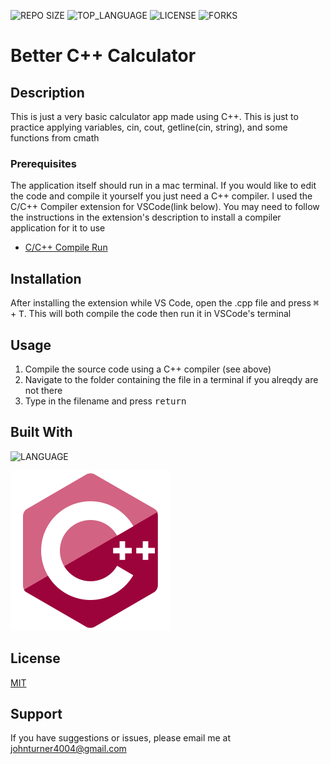 ![REPO SIZE](https://img.shields.io/github/repo-size/johnturner4004/Basic_CPP_Calculator.svg?style=for-the-badge) ![TOP_LANGUAGE](https://img.shields.io/github/languages/top/johnturner4004/Basic_CPP_Calculator.svg?style=for-the-badge) ![LICENSE](https://img.shields.io/github/license/johnturner4004/Basic_CPP_Calculator?style=for-the-badge) ![FORKS](https://img.shields.io/github/forks/johnturner4004/Basic_CPP_Calculator.svg?style=for-the-badge&social)

# Better C++ Calculator

## Description

This is just a very basic calculator app made using C++. This is just to practice applying variables, cin, cout, getline(cin, string), and some functions from cmath

### Prerequisites

The application itself should run in a mac terminal. If you would like to edit the code and compile it yourself you just need a C++ compiler. I used the C/C++ Compiler extension for VSCode(link below). You may need to follow the instructions in the extension's description to install a compiler application for it to use

- [C/C++ Compile Run](https://marketplace.visualstudio.com/items?itemName=danielpinto8zz6.c-cpp-compile-run)

## Installation

After installing the extension while VS Code, open the .cpp file and press <kbd>&#8984;</kbd> + <kbd>T</kbd>. This will both compile the code then run it in VSCode's terminal
## Usage

1. Compile the source code using a C++ compiler (see above)
2. Navigate to the folder containing the file in a terminal if you alreqdy are not there
3. Type in the filename and press <kbd>return</kbd>

## Built With

![LANGUAGE](https://img.shields.io/badge/c++-%2300599C.svg?style=for-the-badge&logo=c%2B%2B&logoColor=white)

![CPP_ICON](https://github.com/devicons/devicon/blob/master/icons/cplusplus/cplusplus-original.svg)

## License

[MIT](https://choosealicense.com/licenses/mit/)

## Support

If you have suggestions or issues, please email me at [johnturner4004@gmail.com](mailto:johnturner4004@gmail.com)
